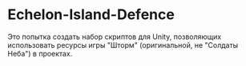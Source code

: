 # Echelon-Island-Defence
Это попытка создать набор скриптов для Unity, позволяющих использовать ресурсы игры "Шторм" (оригинальной, не "Солдаты Неба") в проектах.
